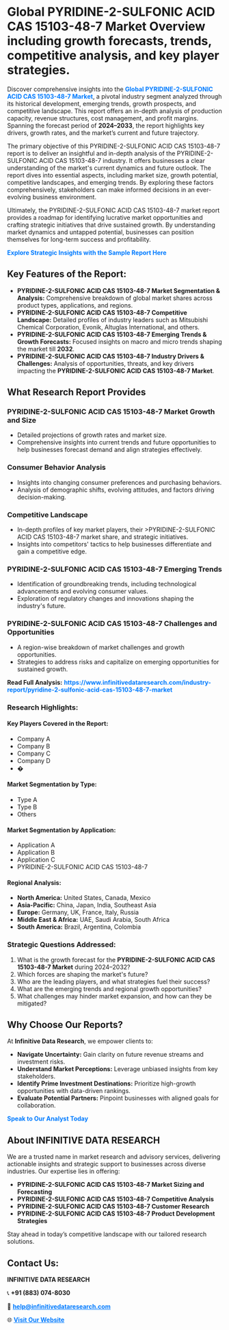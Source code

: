 <h1>Global PYRIDINE-2-SULFONIC ACID CAS 15103-48-7 Market Overview including growth forecasts, trends, competitive analysis, and key player strategies.</h1>
<p>
Discover comprehensive insights into the 
<a href="https://www.infinitivedataresearch.com/industry-report/pyridine-2-sulfonic-acid-cas-15103-48-7-market" rel="dofollow" style="color: #007BFF; text-decoration: none;"><strong>Global PYRIDINE-2-SULFONIC ACID CAS 15103-48-7 Market</strong></a>, a pivotal industry segment analyzed through its historical development, emerging trends, growth prospects, and competitive landscape. This report offers an in-depth analysis of production capacity, revenue structures, cost management, and profit margins. Spanning the forecast period of <strong>2024–2033</strong>, the report highlights key drivers, growth rates, and the market’s current and future trajectory.
</p>
<p>
The primary objective of this PYRIDINE-2-SULFONIC ACID CAS 15103-48-7 report is to deliver an insightful and in-depth analysis of the PYRIDINE-2-SULFONIC ACID CAS 15103-48-7 industry. It offers businesses a clear understanding of the market's current dynamics and future outlook. The report dives into essential aspects, including market size, growth potential, competitive landscapes, and emerging trends. By exploring these factors comprehensively, stakeholders can make informed decisions in an ever-evolving business environment.
</p>
<p>
Ultimately, the PYRIDINE-2-SULFONIC ACID CAS 15103-48-7 market report provides a roadmap for identifying lucrative market opportunities and crafting strategic initiatives that drive sustained growth. By understanding market dynamics and untapped potential, businesses can position themselves for long-term success and profitability.
</p>
<p>
<a href="https://www.infinitivedataresearch.com/request-sample/reportId=111542" style="color: #007BFF; text-decoration: none;"><strong>Explore Strategic Insights with the Sample Report Here</strong></a>
</p>

<h2>Key Features of the Report:</h2>
<ul>
<li><strong>PYRIDINE-2-SULFONIC ACID CAS 15103-48-7 Market Segmentation & Analysis:</strong> Comprehensive breakdown of global market shares across product types, applications, and regions.</li>
<li><strong>PYRIDINE-2-SULFONIC ACID CAS 15103-48-7 Competitive Landscape:</strong> Detailed profiles of industry leaders such as Mitsubishi Chemical Corporation, Evonik, Altuglas International, and others.</li>
<li><strong>PYRIDINE-2-SULFONIC ACID CAS 15103-48-7 Emerging Trends & Growth Forecasts:</strong> Focused insights on macro and micro trends shaping the market till <strong>2032</strong>.</li>
<li><strong>PYRIDINE-2-SULFONIC ACID CAS 15103-48-7 Industry Drivers & Challenges:</strong> Analysis of opportunities, threats, and key drivers impacting the <strong>PYRIDINE-2-SULFONIC ACID CAS 15103-48-7 Market</strong>.</li>
</ul>

<h2>What Research Report Provides</h2>
<h3>PYRIDINE-2-SULFONIC ACID CAS 15103-48-7 Market Growth and Size</h3>
<ul>
<li>Detailed projections of growth rates and market size.</li>
<li>Comprehensive insights into current trends and future opportunities to help businesses forecast demand and align strategies effectively.</li>
</ul>

<h3>Consumer Behavior Analysis</h3>
<ul>
<li>Insights into changing consumer preferences and purchasing behaviors.</li>
<li>Analysis of demographic shifts, evolving attitudes, and factors driving decision-making.</li>
</ul>

<h3>Competitive Landscape</h3>
<ul>
<li>In-depth profiles of key market players, their >PYRIDINE-2-SULFONIC ACID CAS 15103-48-7 market share, and strategic initiatives.</li>
<li>Insights into competitors' tactics to help businesses differentiate and gain a competitive edge.</li>
</ul>

<h3>PYRIDINE-2-SULFONIC ACID CAS 15103-48-7 Emerging Trends</h3>
<ul>
<li>Identification of groundbreaking trends, including technological advancements and evolving consumer values.</li>
<li>Exploration of regulatory changes and innovations shaping the industry's future.</li>
</ul>

<h3>PYRIDINE-2-SULFONIC ACID CAS 15103-48-7 Challenges and Opportunities</h3>
<ul>
<li>A region-wise breakdown of market challenges and growth opportunities.</li>
<li>Strategies to address risks and capitalize on emerging opportunities for sustained growth.</li>
</ul>
<p><strong>Read Full Analysis:</strong> <a href="https://www.infinitivedataresearch.com/industry-report/pyridine-2-sulfonic-acid-cas-15103-48-7-market" rel="dofollow" style="color: #007BFF; text-decoration: none;"><strong>https://www.infinitivedataresearch.com/industry-report/pyridine-2-sulfonic-acid-cas-15103-48-7-market</strong></a></p>
<h3>Research Highlights:</h3>
<h4>Key Players Covered in the Report:</h4>
<ul><li>Company A</li><li>Company B</li><li>Company C</li><li>Company D</li><li>�</li></ul>
<h4>Market Segmentation by Type:</h4>
<ul><li>Type A</li><li>Type B</li><li>Others</li></ul>
<h4>Market Segmentation by Application:</h4>
<ul><li>Application A</li><li>Application B</li><li>Application C</li><li>PYRIDINE-2-SULFONIC ACID CAS 15103-48-7</li></ul>

<h4>Regional Analysis:</h4>
<ul>
<li><strong>North America:</strong> United States, Canada, Mexico</li>
<li><strong>Asia-Pacific:</strong> China, Japan, India, Southeast Asia</li>
<li><strong>Europe:</strong> Germany, UK, France, Italy, Russia</li>
<li><strong>Middle East & Africa:</strong> UAE, Saudi Arabia, South Africa</li>
<li><strong>South America:</strong> Brazil, Argentina, Colombia</li>
</ul>

<h3>Strategic Questions Addressed:</h3>
<ol>
<li>What is the growth forecast for the <strong>PYRIDINE-2-SULFONIC ACID CAS 15103-48-7 Market</strong> during 2024–2032?</li>
<li>Which forces are shaping the market's future?</li>
<li>Who are the leading players, and what strategies fuel their success?</li>
<li>What are the emerging trends and regional growth opportunities?</li>
<li>What challenges may hinder market expansion, and how can they be mitigated?</li>
</ol>

<h2>Why Choose Our Reports?</h2>
<p>At <strong>Infinitive Data Research</strong>, we empower clients to:</p>
<ul>
<li><strong>Navigate Uncertainty:</strong> Gain clarity on future revenue streams and investment risks.</li>
<li><strong>Understand Market Perceptions:</strong> Leverage unbiased insights from key stakeholders.</li>
<li><strong>Identify Prime Investment Destinations:</strong> Prioritize high-growth opportunities with data-driven rankings.</li>
<li><strong>Evaluate Potential Partners:</strong> Pinpoint businesses with aligned goals for collaboration.</li>
</ul>
<p><a href="https://www.infinitivedataresearch.com/industry-report/pyridine-2-sulfonic-acid-cas-15103-48-7-market" rel="dofollow" style="color: #007BFF; text-decoration: none;"><strong>Speak to Our Analyst Today</strong></a></p>

<h2>About INFINITIVE DATA RESEARCH</h2>
<p>We are a trusted name in market research and advisory services, delivering actionable insights and strategic support to businesses across diverse industries. Our expertise lies in offering:</p>
<ul>
<li><strong>PYRIDINE-2-SULFONIC ACID CAS 15103-48-7 Market Sizing and Forecasting</strong></li>
<li><strong>PYRIDINE-2-SULFONIC ACID CAS 15103-48-7 Competitive Analysis</strong></li>
<li><strong>PYRIDINE-2-SULFONIC ACID CAS 15103-48-7 Customer Research</strong></li>
<li><strong>PYRIDINE-2-SULFONIC ACID CAS 15103-48-7 Product Development Strategies</strong></li>
</ul>
<p>Stay ahead in today’s competitive landscape with our tailored research solutions.</p>

<h2>Contact Us:</h2>
<p><strong>INFINITIVE DATA RESEARCH</strong></p>
<p>📞 <strong>+91 (883) 074-8030</strong></p>
<p>📧 <strong><a href="mailto:help@infinitivedataresearch.com" style="color: #007BFF;">help@infinitivedataresearch.com</a></strong></p>
<p>🌐 <strong><a href="https://www.infinitivedataresearch.com" rel="dofollow" style="color: #007BFF;">Visit Our Website</a></strong></p>